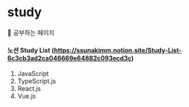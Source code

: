 # study

📌 공부하는 페이지<br>
#### 노션 Study List (https://ssunakimm.notion.site/Study-List-6c3cb3ad2ca046669e64882c093ecd3c)
1. JavaScript
2. TypeScript.js
3. React.js
4. Vue.js
